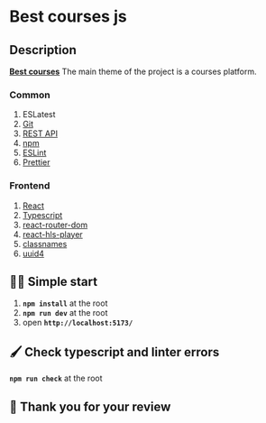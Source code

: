# Best courses js

## Description

[**Best courses**](https://github.com/xtadeushx/top-courses.git)
The main theme of the project is a courses platform.

### Common

1. ESLatest
2. [Git](https://git-scm.com/doc)
3. [REST API](https://www.restapitutorial.com/lessons/restquicktips.html)
4. [npm](<https://en.wikipedia.org/wiki/Npm_(software)>)
5. [ESLint](https://eslint.org/docs/user-guide/getting-started)
6. [Prettier](https://prettier.io/)

### Frontend

1. [React](https://reactjs.org/docs/getting-started.html)
2. [Typescript](https://www.typescriptlang.org/)
3. [react-router-dom](https://reactrouter.com/)
4. [react-hls-player](https://github.com/gumlet/react-hls-player)
5. [classnames](https://github.com/JedWatson/classnames#readme)
6. [uuid4](https://github.com/tracker1/node-uuid4)

## 🏃‍♂️ Simple start

1. **`npm install`** at the root
2. **`npm run dev`** at the root
3. open **`http://localhost:5173/`**

## 🖌️ Check typescript and linter errors

**`npm run check`** at the root

## 🤞 Thank you for your review
